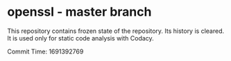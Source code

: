 # openssl - master branch

This repository contains frozen state of the repository.
Its history is cleared. It is used only for static code
analysis with Codacy.

Commit Time: 1691392769